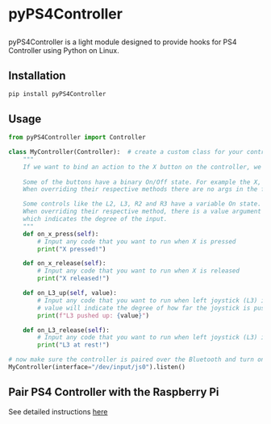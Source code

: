 # pyPS4Controller
##

pyPS4Controller is a light module designed to provide hooks for PS4 Controller using Python on Linux.

## Installation
`pip install pyPS4Controller`

## Usage
```python
from pyPS4Controller import Controller

class MyController(Controller):  # create a custom class for your controller and subclass Controller
    """
    If we want to bind an action to the X button on the controller, we need to override its respective methods.
    
    Some of the buttons have a binary On/Off state. For example the X, Circle, Square, and Triangle buttons.
    When overriding their respective methods there are no args in the function signature.

    Some controls like the L2, L3, R2 and R3 have a variable On state.
    When overriding their respective method, there is a value argument in the function signature 
    which indicates the degree of the input.
    """    
    def on_x_press(self):
        # Input any code that you want to run when X is pressed
        print("X pressed!")

    def on_x_release(self):
        # Input any code that you want to run when X is released
        print("X released!")

    def on_L3_up(self, value):
        # Input any code that you want to run when left joystick (L3) is pushed up
        # value will indicate the degree of how far the joystick is pushed
        print(f"L3 pushed up: {value}")

    def on_L3_release(self):
        # Input any code that you want to run when left joystick (L3) is back to its resting state
        print("L3 at rest!")

# now make sure the controller is paired over the Bluetooth and turn on the listener
MyController(interface="/dev/input/js0").listen()
```

## Pair PS4 Controller with the Raspberry Pi
See detailed instructions [here](https://github.com/macunixs/dualshock4-pi)
